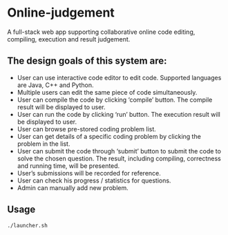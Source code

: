 # Online-judgement

A full-stack web app supporting collaborative online code editing, compiling, execution and result judgement.

## The design goals of this system are:

* User can use interactive code editor to edit code. Supported languages are Java, C++ and Python.
* Multiple users can edit the same piece of code simultaneously.
* User can compile the code by clicking ‘compile’ button. The compile result will be displayed to user.
* User can run the code by clicking ‘run’ button. The execution result will be displayed to user.
* User can browse pre-stored coding problem list.
* User can get details of a specific coding problem by clicking the problem in the list.
* User can submit the code through ‘submit’ button to submit the code to solve the chosen question. The result, including compiling, correctness and running time, will be presented. 
* User’s submissions will be recorded for reference. 
* User can check his progress / statistics for questions.
* Admin can manually add new problem.

## Usage

```
./launcher.sh
```

